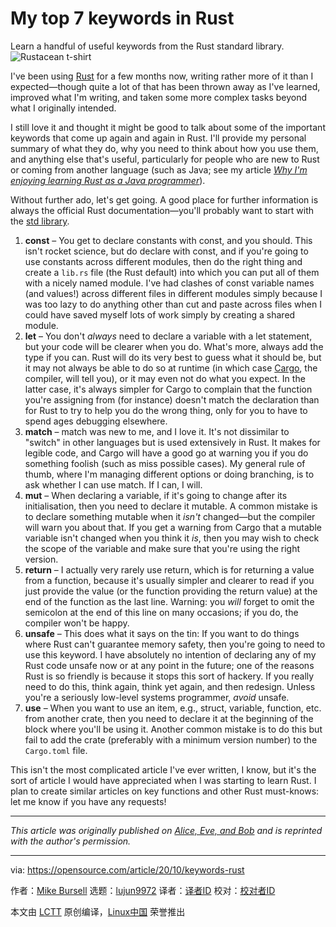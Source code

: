 [#]: collector: (lujun9972)
[#]: translator: (mcfd)
[#]: reviewer: ( )
[#]: publisher: ( )
[#]: url: ( )
[#]: subject: (My top 7 keywords in Rust)
[#]: via: (https://opensource.com/article/20/10/keywords-rust)
[#]: author: (Mike Bursell https://opensource.com/users/mikecamel)

My top 7 keywords in Rust
======
Learn a handful of useful keywords from the Rust standard library.
![Rustacean t-shirt][1]

I've been using [Rust][2] for a few months now, writing rather more of it than I expected—though quite a lot of that has been thrown away as I've learned, improved what I'm writing, and taken some more complex tasks beyond what I originally intended.

I still love it and thought it might be good to talk about some of the important keywords that come up again and again in Rust. I'll provide my personal summary of what they do, why you need to think about how you use them, and anything else that's useful, particularly for people who are new to Rust or coming from another language (such as Java; see my article [_Why I'm enjoying learning Rust as a Java programmer_][3]).

Without further ado, let's get going. A good place for further information is always the official Rust documentation—you'll probably want to start with the [std library][4].

  1. **const** – You get to declare constants with const, and you should. This isn't rocket science, but do declare with const, and if you're going to use constants across different modules, then do the right thing and create a `lib.rs` file (the Rust default) into which you can put all of them with a nicely named module. I've had clashes of const variable names (and values!) across different files in different modules simply because I was too lazy to do anything other than cut and paste across files when I could have saved myself lots of work simply by creating a shared module.
  2. **let** – You don't _always_ need to declare a variable with a let statement, but your code will be clearer when you do. What's more, always add the type if you can. Rust will do its very best to guess what it should be, but it may not always be able to do so at runtime (in which case [Cargo][5], the compiler, will tell you), or it may even not do what you expect. In the latter case, it's always simpler for Cargo to complain that the function you're assigning from (for instance) doesn't match the declaration than for Rust to try to help you do the wrong thing, only for you to have to spend ages debugging elsewhere.
  3. **match** – match was new to me, and I love it. It's not dissimilar to "switch" in other languages but is used extensively in Rust. It makes for legible code, and Cargo will have a good go at warning you if you do something foolish (such as miss possible cases). My general rule of thumb, where I'm managing different options or doing branching, is to ask whether I can use match. If I can, I will.
  4. **mut** – When declaring a variable, if it's going to change after its initialisation, then you need to declare it mutable. A common mistake is to declare something mutable when it _isn't_ changed—but the compiler will warn you about that. If you get a warning from Cargo that a mutable variable isn't changed when you think it _is_, then you may wish to check the scope of the variable and make sure that you're using the right version.
  5. **return** – I actually very rarely use return, which is for returning a value from a function, because it's usually simpler and clearer to read if you just provide the value (or the function providing the return value) at the end of the function as the last line. Warning: you _will_ forget to omit the semicolon at the end of this line on many occasions; if you do, the compiler won't be happy.
  6. **unsafe** – This does what it says on the tin: If you want to do things where Rust can't guarantee memory safety, then you're going to need to use this keyword. I have absolutely no intention of declaring any of my Rust code unsafe now or at any point in the future; one of the reasons Rust is so friendly is because it stops this sort of hackery. If you really need to do this, think again, think yet again, and then redesign. Unless you're a seriously low-level systems programmer, _avoid_ unsafe.
  7. **use** – When you want to use an item, e.g., struct, variable, function, etc. from another crate, then you need to declare it at the beginning of the block where you'll be using it. Another common mistake is to do this but fail to add the crate (preferably with a minimum version number) to the `Cargo.toml` file.



This isn't the most complicated article I've ever written, I know, but it's the sort of article I would have appreciated when I was starting to learn Rust. I plan to create similar articles on key functions and other Rust must-knows: let me know if you have any requests!

* * *

_This article was originally published on [Alice, Eve, and Bob][6] and is reprinted with the author's permission._

--------------------------------------------------------------------------------

via: https://opensource.com/article/20/10/keywords-rust

作者：[Mike Bursell][a]
选题：[lujun9972][b]
译者：[译者ID](https://github.com/译者ID)
校对：[校对者ID](https://github.com/校对者ID)

本文由 [LCTT](https://github.com/LCTT/TranslateProject) 原创编译，[Linux中国](https://linux.cn/) 荣誉推出

[a]: https://opensource.com/users/mikecamel
[b]: https://github.com/lujun9972
[1]: https://opensource.com/sites/default/files/styles/image-full-size/public/lead-images/rustacean-tshirt.jpg?itok=u7LBmyaj (Rustacean t-shirt)
[2]: https://www.rust-lang.org/
[3]: https://opensource.com/article/20/5/rust-java
[4]: https://doc.rust-lang.org/std/
[5]: https://doc.rust-lang.org/cargo/
[6]: https://aliceevebob.com/2020/09/01/rust-my-top-7-keywords/
